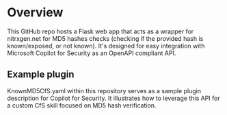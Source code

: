 # Overview
This GitHub repo hosts a Flask web app that acts as a wrapper for nitrxgen.net for MD5 hashes checks (checking if the provided hash is known/exposed, or not known).
It's designed for easy integration with Microsoft Copilot for Security as an OpenAPI compliant API.

## Example plugin
KnownMD5CfS.yaml within this repository serves as a sample plugin description for Copilot for Security. 
It illustrates how to leverage this API for a custom CfS skill focused on MD5 hash verification.


